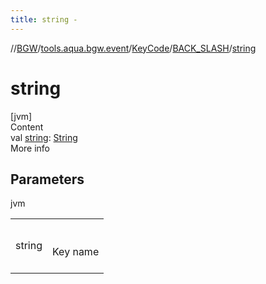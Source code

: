 ```yaml
---
title: string -
---
```

//[BGW](../../../../index.md)/[tools.aqua.bgw.event](../../index.md)/[KeyCode](../index.md)/[BACK_SLASH](index.md)/[string](string.md)



# string  
[jvm]  
Content  
val [string](string.md): [String](https://kotlinlang.org/api/latest/jvm/stdlib/kotlin/-string/index.html)  
More info  


## Parameters  
  
jvm  
  
| | |
|---|---|
| <a name="tools.aqua.bgw.event/KeyCode.BACK_SLASH/string/#/PointingToDeclaration/"></a>string| <a name="tools.aqua.bgw.event/KeyCode.BACK_SLASH/string/#/PointingToDeclaration/"></a><br><br>Key name<br><br>|
  
  



